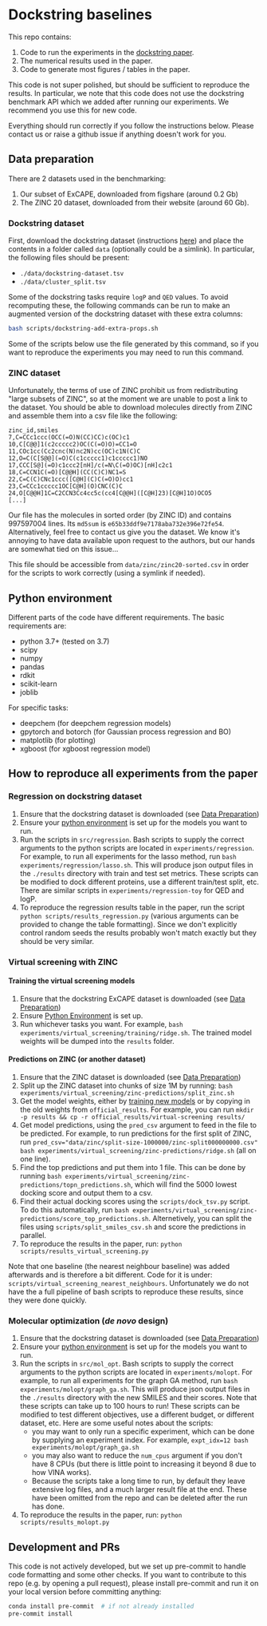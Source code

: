 # Dockstring baselines

This repo contains:

1. Code to run the experiments in the [dockstring paper](https://doi.org/10.1021/acs.jcim.1c01334).
2. The numerical results used in the paper.
3. Code to generate most figures / tables in the paper.

This code is not super polished, but should be sufficient to reproduce the results.
In particular, we note that this code does not use the dockstring benchmark API
which we added after running our experiments.
We recommend you use this for new code.

Everything should run correctly if you follow the instructions below.
Please contact us or raise a github issue if anything doesn't work for you.

## Data preparation

There are 2 datasets used in the benchmarking:

1. Our subset of ExCAPE, downloaded from figshare (around 0.2 Gb)
2. The ZINC 20 dataset, downloaded from their website (around 60 Gb).

### Dockstring dataset

First, download the dockstring dataset (instructions [here](https://github.com/dockstring/dataset))
and place the contents in a folder called `data` (optionally could be a simlink).
In particular, the following files should be present:

- `./data/dockstring-dataset.tsv`
- `./data/cluster_split.tsv`

Some of the dockstring tasks require `logP` and `QED` values.
To avoid recomputing these, the following commands can be run to make an augmented version of the dockstring dataset with these extra columns:

```bash
bash scripts/dockstring-add-extra-props.sh
```

Some of the scripts below use the file generated by this command,
so if you want to reproduce the experiments you may need to run this command.

### ZINC dataset

Unfortunately, the terms of use of ZINC prohibit us from redistributing "large subsets of ZINC",
so at the moment we are unable to post a link to the dataset.
You should be able to download molecules directly from ZINC and assemble them into a csv file
like the following:

```
zinc_id,smiles
7,C=CCc1ccc(OCC(=O)N(CC)CC)c(OC)c1
10,C[C@@]1(c2ccccc2)OC(C(=O)O)=CC1=O
11,COc1cc(Cc2cnc(N)nc2N)cc(OC)c1N(C)C
12,O=C(C[S@@](=O)C(c1ccccc1)c1ccccc1)NO
17,CCC[S@](=O)c1ccc2[nH]/c(=N\C(=O)OC)[nH]c2c1
18,C=CCN1C(=O)[C@@H](CC(C)C)NC1=S
22,C=C(C)CNc1ccc([C@H](C)C(=O)O)cc1
23,C=CCc1ccccc1OC[C@H](O)CNC(C)C
24,O[C@@H]1C=C2CCN3Cc4cc5c(cc4[C@@H]([C@H]23)[C@H]1O)OCO5
[...]
```

Our file has the molecules in sorted order (by ZINC ID) and contains 997597004 lines.
Its `md5sum` is `e65b33ddf9e7178aba732e396e72fe54`.
Alternatively, feel free to contact us give you the dataset.
We know it's annoying to have data available upon request to the authors,
but our hands are somewhat tied on this issue...

This file should be accessible from `data/zinc/zinc20-sorted.csv` in order for the scripts to work correctly
(using a symlink if needed).

## Python environment

Different parts of the code have different requirements.
The basic requirements are:

- python 3.7+ (tested on 3.7)
- scipy
- numpy
- pandas
- rdkit
- scikit-learn
- joblib

For specific tasks:

- deepchem (for deepchem regression models)
- gpytorch and botorch (for Gaussian process regression and BO)
- matplotlib (for plotting)
- xgboost (for xgboost regression model)

## How to reproduce all experiments from the paper

### Regression on dockstring dataset

1. Ensure that the dockstring dataset is downloaded (see [Data Preparation](#data-preparation))
2. Ensure your [python environment](#python-environment) is set up for the models you want to run.
3. Run the scripts in `src/regression`.
  Bash scripts to supply the correct arguments to the python scripts are located in
  `experiments/regression`.
  For example, to run all experiments for the lasso method, run `bash experiments/regression/lasso.sh`.
  This will produce json output files in the `./results` directory
  with train and test set metrics.
  These scripts can be modified to dock different proteins,
  use a different train/test split, etc.
  There are similar scripts in `experiments/regression-toy` for QED and logP.
4. To reproduce the regression results table in the paper,
  run the script `python scripts/results_regression.py`
  (various arguments can be provided to change the table formatting).
  Since we don't explicitly control random seeds the results probably won't match
  exactly but they should be very similar.

### Virtual screening with ZINC

#### Training the virtual screening models

1. Ensure that the dockstring ExCAPE dataset is downloaded (see [Data Preparation](#data-preparation))
2. Ensure [Python Environment](#python-environment) is set up.
3. Run whichever tasks you want. For example, `bash experiments/virtual_screening/training/ridge.sh`.
  The trained model weights will be dumped into the `results` folder.

#### Predictions on ZINC (or another dataset)

1. Ensure that the ZINC dataset is downloaded (see [Data Preparation](#data-preparation))
2. Split up the ZINC dataset into chunks of size 1M by running: `bash experiments/virtual_screening/zinc-predictions/split_zinc.sh`
3. Get the model weights, either by [training new models](#training-the-virtual-screening-models) or by copying in the old weights from `official_results`.
  For example, you can run `mkdir -p results && cp -r official_results/virtual-screening results/`
4. Get model predictions, using the `pred_csv` argument to feed in the file to be predicted.
  For example, to run predictions for the first split of ZINC,
  run `pred_csv="data/zinc/split-size-1000000/zinc-split000000000.csv" bash experiments/virtual_screening/zinc-predictions/ridge.sh` (all on one line).
5. Find the top predictions and put them into 1 file. This can be done by running `bash experiments/virtual_screening/zinc-predictions/topn_predictions.sh`, which will find the 5000 lowest docking score and output them to a csv.
6. Find their actual docking scores using the `scripts/dock_tsv.py` script. To do this automatically, run `bash experiments/virtual_screening/zinc-predictions/score_top_predictions.sh`. Alternetively, you can split the files using `scripts/split_smiles_csv.sh` and score the predictions in parallel.
7. To reproduce the results in the paper, run: `python scripts/results_virtual_screening.py`

Note that one baseline (the nearest neighbour baseline) was added afterwards and is therefore a bit different.
Code for it is under: `scripts/virtual_screening_nearest_neighbours`.
Unfortunately we do not have the a full pipeline of bash scripts to reproduce these results,
since they were done quickly.

### Molecular optimization (*de novo* design)

1. Ensure that the dockstring dataset is downloaded (see [Data Preparation](#data-preparation))
2. Ensure your [python environment](#python-environment) is set up for the models you want to run.
3. Run the scripts in `src/mol_opt`.
  Bash scripts to supply the correct arguments to the python scripts are located in
  `experiments/molopt`.
  For example, to run all experiments for the graph GA method, run `bash experiments/molopt/graph_ga.sh`.
  This will produce json output files in the `./results` directory
  with the new SMILES and their scores.
  Note that these scripts can take up to 100 hours to run!
  These scripts can be modified to test different objectives,
  use a different budget, or different dataset, etc.
  Here are some useful notes about the scripts:
   - you may want to only run a specific experiment, which can be done by supplying an experiment index.
     For example, `expt_idx=12 bash experiments/molopt/graph_ga.sh`
   - you may also want to reduce the `num_cpus` argument if you don't have 8 CPUs
     (but there is little point to increasing it beyond 8 due to how VINA works).
   - Because the scripts take a long time to run, by default they leave extensive log files,
     and a much larger result file at the end.
     These have been omitted from the repo and can be deleted after the run has done.
4. To reproduce the results in the paper, run: `python scripts/results_molopt.py`

## Development and PRs

This code is not actively developed, but we set up pre-commit to handle code formatting and some other checks.
If you want to contribute to this repo (e.g. by opening a pull request),
please install pre-commit and run it on your local version before committing anything:

```bash
conda install pre-commit  # if not already installed
pre-commit install
```
